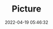 ---
weight: 1
images:
- /images/edited/34.jpeg
title: Picture
date: 2022-04-19 05:46:32
tags: [luminarneo,work,ILCE7M3,300.0,sportsball]
---